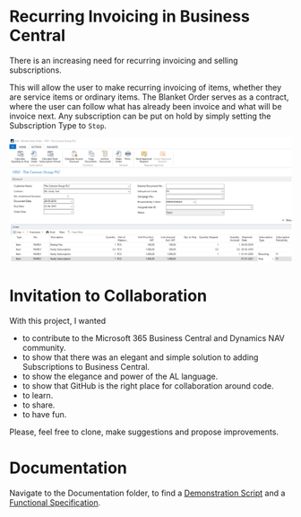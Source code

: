 # Recurring Invoicing in Business Central

There is an increasing need for recurring invoicing and selling subscriptions. 

This will allow the user to make recurring invoicing of items, whether they are service items or ordinary items. The Blanket Order serves as a contract, where the user can follow what has already been invoice and what will be invoice next. Any subscription can be put on hold by simply setting the Subscription Type to `Stop`. 

![Blanket Order Lines](Documentation/Demo/BlanketOrder8.png)

# Invitation to Collaboration

With this project, I wanted 

- to contribute to the Microsoft 365 Business Central and Dynamics NAV community. 
- to show that there was an elegant and simple solution to adding Subscriptions to Business Central.
- to show the elegance and power of the AL language.
- to show that GitHub is the right place for collaboration around code.
- to learn.
- to share.
- to have fun.

Please, feel free to clone, make suggestions and propose improvements. 

# Documentation

Navigate to the Documentation folder, to find a [Demonstration Script](/Documentation/DemoScript.md) and a [Functional Specification](/Documentation/FunctionalSpecification.md).
